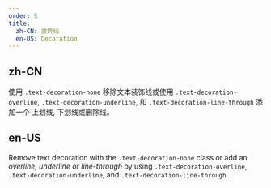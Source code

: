 ```yaml
---
order: 5
title:
  zh-CN: 装饰线
  en-US: Decoration
---
```


## zh-CN

使用 `.text-decoration-none` 移除文本装饰线或使用 `.text-decoration-overline`, `.text-decoration-underline`, 和 `.text-decoration-line-through` 添加一个 上划线, 下划线或删除线。

## en-US

Remove text decoration with the `.text-decoration-none` class or add an *overline, underline or line-through* by using `.text-decoration-overline`, `.text-decoration-underline`, and `.text-decoration-line-through`.
